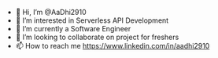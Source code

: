 - 👋 Hi, I’m @AaDhi2910
- 👀 I’m interested in Serverless API Development 
- 🌱 I’m currently a Software Engineer 
- 💞️ I’m looking to collaborate on project for freshers
- 📫 How to reach me https://www.linkedin.com/in/aadhi2910


